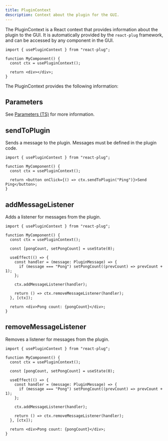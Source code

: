 ```yaml
---
title: PluginContext
description: Context about the plugin for the GUI.
---
```


The PluginContext is a React context that provides information about the plugin to the GUI. It is automatically provided by the `react-plug` framework, and can be accessed by any component in the GUI.

```tsx "usePluginContext"
import { usePluginContext } from "react-plug";

function MyComponent() {
  const ctx = usePluginContext();

  return <div></div>;
}
```

The PluginContext provides the following information:

## Parameters

See [Parameters (TS)](../parameters-ts) for more information.

## sendToPlugin

Sends a message to the plugin. Messages must be defined in the plugin code.

```tsx "sendToPlugin"
import { usePluginContext } from "react-plug";

function MyComponent() {
  const ctx = usePluginContext();

  return <button onClick={() => ctx.sendToPlugin("Ping")}>Send Ping</button>;
}
```

## addMessageListener

Adds a listener for messages from the plugin.

```tsx "addMessageListener"
import { usePluginContext } from "react-plug";

function MyComponent() {
  const ctx = usePluginContext();

  const [pongCount, setPongCount] = useState(0);

  useEffect(() => {
    const handler = (message: PluginMessage) => {
      if (message === "Pong") setPongCount((prevCount) => prevCount + 1);
    };

    ctx.addMessageListener(handler);

    return () => ctx.removeMessageListener(handler);
  }, [ctx]);

  return <div>Pong count: {pongCount}</div>;
}
```

## removeMessageListener

Removes a listener for messages from the plugin.

```tsx "removeMessageListener"
import { usePluginContext } from "react-plug";

function MyComponent() {
  const ctx = usePluginContext();

  const [pongCount, setPongCount] = useState(0);

  useEffect(() => {
    const handler = (message: PluginMessage) => {
      if (message === "Pong") setPongCount((prevCount) => prevCount + 1);
    };

    ctx.addMessageListener(handler);

    return () => ctx.removeMessageListener(handler);
  }, [ctx]);

  return <div>Pong count: {pongCount}</div>;
}
```
